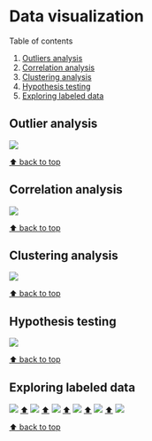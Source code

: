 # Data visualization

Table of contents

  1. [Outliers analysis](#outliers-analysis)
  2. [Correlation analysis](#correlation-analysis)
  3. [Clustering analysis](#clustering-analysis)
  4. [Hypothesis testing](#hypothesis-testing)
  5. [Exploring labeled data](#exploring-labeled-data)

## Outlier analysis

![](outliers-for-each-one.png)

[⬆ back to top](data-visualization)

## Correlation analysis

![](correlation.png)

[⬆ back to top](data-visualization)

## Clustering analysis

![](k-means-error-curve.png)

[⬆ back to top](data-visualization)

## Hypothesis testing

![](hypothesis.png)

[⬆ back to top](data-visualization)

## Exploring labeled data
![](exploring-cluster-plot-n-80.png) [⬆](data-visualization)
![](exploring-scatter-plot.png) [⬆](data-visualization)
![](exploring-scatter-plot-winners.png) [⬆](data-visualization)
![](exploring-scatter-plot-losers.png) [⬆](data-visualization)
![](exploring-pca.png) [⬆](data-visualization)
![](exploring-centers.png)

[⬆ back to top](data-visualization)

[//]: # "Workaround in Python to make this file:"
[//]: # "plots = ['![](%s) [⬆](data-visualization)\n' % plot for plot in os.listdir('.') if '.png' in plot]"
[//]: # "with open('README.md', 'w') as f: f.writelines(sorted(plots))"
